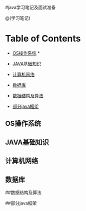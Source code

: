 #java学习笔记及面试准备

@(学习笔记)


Table of Contents
=================

  * [OS操作系统](#OS操作系统)
	  *
  * [JAVA基础知识](#JAVA基础知识) 

  * [ 计算机网络](#计算机网络) 
  
  * [数据库](#数据库) 

  * [数据结构及算法](#数据结构及算法) 
  
  * [部分java框架](#部分java框架) 
  
## OS操作系统


## JAVA基础知识

## 计算机网络

## 数据库

##数据结构及算法

##部分java框架
